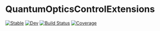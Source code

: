 # QuantumOpticsControlExtensions

[![Stable](https://img.shields.io/badge/docs-stable-blue.svg)](https://QuantumControl-jl.github.io/QuantumOpticsControlExtensions.jl/stable)
[![Dev](https://img.shields.io/badge/docs-dev-blue.svg)](https://QuantumControl-jl.github.io/QuantumOpticsControlExtensions.jl/dev)
[![Build Status](https://github.com/QuantumControl-jl/QuantumOpticsControlExtensions.jl/workflows/CI/badge.svg)](https://github.com/QuantumControl-jl/QuantumOpticsControlExtensions.jl/actions)
[![Coverage](https://codecov.io/gh/QuantumControl-jl/QuantumOpticsControlExtensions.jl/branch/master/graph/badge.svg)](https://codecov.io/gh/QuantumControl-jl/QuantumOpticsControlExtensions.jl)
